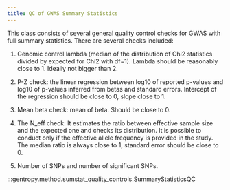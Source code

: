 ```yaml
---
title: QC of GWAS Summary Statistics
---
```


This class consists of several general quality control checks for GWAS with full summary statistics.
There are several checks included:

1. Genomic control lambda (median of the distribution of Chi2 statistics divided by expected for Chi2 with df=1). Lambda should be reasonably close to 1. Ideally not bigger than 2.

2. P-Z check: the linear regression between log10 of reported p-values and log10 of p-values inferred from betas and standard errors. Intercept of the regression should be close to 0, slope close to 1.

3. Mean beta check: mean of beta. Should be close to 0.

4. The N_eff check: It estimates the ratio between effective sample size and the expected one and checks its distribution. It is possible to conduct only if the effective allele frequency is provided in the study. The median ratio is always close to 1, standard error should be close to 0.

5. Number of SNPs and number of significant SNPs.

:::gentropy.method.sumstat_quality_controls.SummaryStatisticsQC

